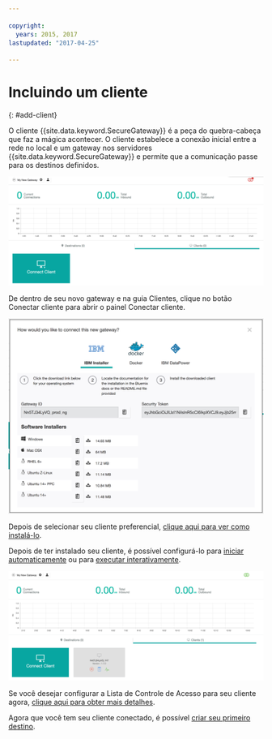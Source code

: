 ```yaml
---

copyright:
  years: 2015, 2017
lastupdated: "2017-04-25"

---
```


# Incluindo um cliente
{: #add-client}

O cliente {{site.data.keyword.SecureGateway}} é a peça do quebra-cabeça que faz a mágica acontecer.  O cliente estabelece a conexão inicial entre a rede no local e um gateway nos servidores {{site.data.keyword.SecureGateway}} e permite que a comunicação passe para os destinos definidos.

![Novo gateway](./images/newGateway.png?raw=true "Novo gateway")

De dentro de seu novo gateway e na guia Clientes, clique no botão Conectar cliente para abrir o painel Conectar cliente.

![Conectar cliente](./images/connectClient.png?raw=true "Conectar cliente")

Depois de selecionar seu cliente preferencial, [clique aqui para ver como instalá-lo](/docs/services/SecureGateway?topic=securegateway-client-install).

Depois de ter instalado seu cliente, é possível configurá-lo para [iniciar automaticamente](/docs/services/SecureGateway?topic=securegateway-auto-start-conf) ou para [executar interativamente](/docs/services/SecureGateway?topic=securegateway-client-interacting).

![Cliente conectado](./images/connectedClient.png?raw=true "Cliente conectado")

Se você desejar configurar a Lista de Controle de Acesso para seu cliente agora, [clique aqui para obter mais detalhes](/docs/services/SecureGateway?topic=securegateway-acl).

Agora que você tem seu cliente conectado, é possível [criar seu primeiro destino](/docs/services/SecureGateway?topic=securegateway-add-dest).
